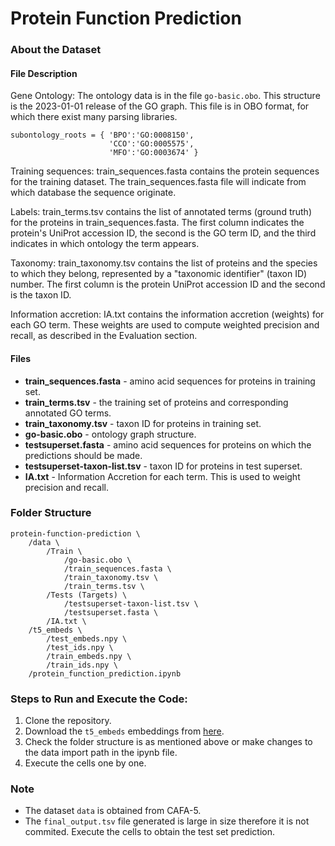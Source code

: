 # Protein Function Prediction

### About the Dataset

#### File Description

Gene Ontology: The ontology data is in the file `go-basic.obo`. This structure is the 2023-01-01 release of the GO graph. This file is in OBO format, for which there exist many parsing libraries.
```
subontology_roots = { 'BPO':'GO:0008150',
                      'CCO':'GO:0005575',
                      'MFO':'GO:0003674' }

```

Training sequences: train_sequences.fasta contains the protein sequences for the training dataset. The train_sequences.fasta file will indicate from which database the sequence originate.

Labels: train_terms.tsv contains the list of annotated terms (ground truth) for the proteins in train_sequences.fasta. The first column indicates the protein's UniProt accession ID, the second is the GO term ID, and the third indicates in which ontology the term appears.

Taxonomy: train_taxonomy.tsv contains the list of proteins and the species to which they belong, represented by a "taxonomic identifier" (taxon ID) number. The first column is the protein UniProt accession ID and the second is the taxon ID.

Information accretion: IA.txt contains the information accretion (weights) for each GO term. These weights are used to compute weighted precision and recall, as described in the Evaluation section.

#### Files

- **train_sequences.fasta** - amino acid sequences for proteins in training set.
- **train_terms.tsv** - the training set of proteins and corresponding annotated GO terms.
- **train_taxonomy.tsv** - taxon ID for proteins in training set.
- **go-basic.obo** - ontology graph structure.
- **testsuperset.fasta** - amino acid sequences for proteins on which the predictions should be made.
- **testsuperset-taxon-list.tsv** - taxon ID for proteins in test superset.
- **IA.txt** - Information Accretion for each term. This is used to weight precision and recall.

### Folder Structure

``` 
protein-function-prediction \
	/data \
	    /Train \
	        /go-basic.obo \
	        /train_sequences.fasta \
	        /train_taxonomy.tsv \
	        /train_terms.tsv \
	    /Tests (Targets) \
	        /testsuperset-taxon-list.tsv \
	        /testsuperset.fasta \
	    /IA.txt \
	/t5_embeds \
        /test_embeds.npy \
        /test_ids.npy \
        /train_embeds.npy \
        /train_ids.npy \
	/protein_function_prediction.ipynb
```

### Steps to Run and Execute the Code:

1. Clone the repository.
2. Download the `t5_embeds` embeddings from [here](https://www.kaggle.com/datasets/sergeifironov/t5embeds).
3. Check the folder structure is as mentioned above or make changes to the data import path in the ipynb file.
4. Execute the cells one by one.

### Note

- The dataset `data` is obtained from CAFA-5.
- The `final_output.tsv` file generated is large in size therefore it is not commited. Execute the cells to obtain the test set prediction.